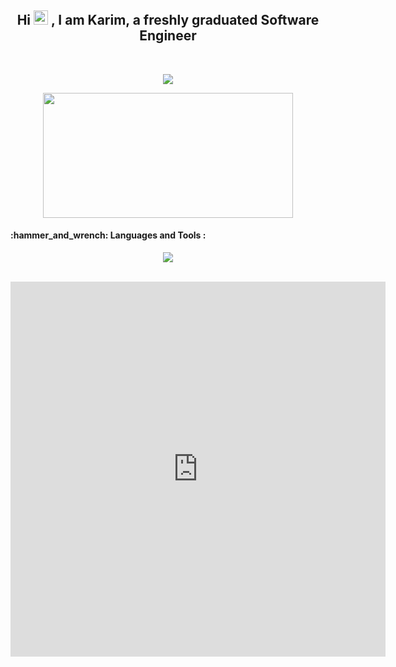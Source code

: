 <h2 align="center">
  Hi
  <img src="https://media.giphy.com/media/hvRJCLFzcasrR4ia7z/giphy.gif" width="23px"/>
  , I am Karim,
  a freshly graduated Software Engineer
</h2>
</br>

<p align="center">
  <a href="https://www.linkedin.com/in/karim-kalboussi-471507265"><img src="https://img.shields.io/badge/linkedin-%230177B5?style=flat&logo=instagram&logoColor=white"/></a>
<!--   <a href="https://www.instagram.com/kalboussi_karim"><img src="https://img.shields.io/badge/instagram-%23E4415F?style=flat&logo=instagram&logoColor=white"/></a>
  <a href="https://www.facebook.com/El.Kalboussi.Karim"><img src="https://img.shields.io/badge/facebook-%23316FF6?style=flat&logo=facebook&logoColor=white"/></a>
  <a href="https://www.youtube.co"><img src="https://img.shields.io/badge/youtube-%23FF0000?style=flat&logo=youtube&logoColor=white"/></a> -->
</p>


<div align="center">
  <img src="https://i.giphy.com/media/v1.Y2lkPTc5MGI3NjExZ2xzaWJkemVscHJqNGVwaGI5MnY4Mmo4cHo2bXA4b2sxbXhrd3N5ZCZlcD12MV9pbnRlcm5hbF9naWZfYnlfaWQmY3Q9Zw/ZVik7pBtu9dNS/giphy.gif" width="400" height="200"/>
</div>

<h4> :hammer_and_wrench: Languages and Tools :</h4>
<div>
<p align="center">
  <a href="https://skillicons.dev">
    <img src="https://skillicons.dev/icons?i=js,ts,git,linux,html,css,react,redux,php,postman,nodejs,express,mongodb,mysql,figma,github,java,py,selenium" />
  </a>
</p>
</br>

<div align="center">

<iframe width="600" height="600" src="https://ionicabizau.github.io/github-profile-languages/api.html?kalboussiKarim" frameborder="0"></iframe>

</div>


<!--
**kalboussiKarim/kalboussiKarim** is a ✨ _special_ ✨ repository because its `README.md` (this file) appears on your GitHub profile.

Here are some ideas to get you started:
👋
- 🔭 I’m currently working on ...
- 🌱 I’m currently learning ...
- 👯 I’m looking to collaborate on ...
- 🤔 I’m looking for help with ...
- 💬 Ask me about ...
- 📫 How to reach me: ...
- 😄 Pronouns: ...
- ⚡ Fun fact: ...
-->
